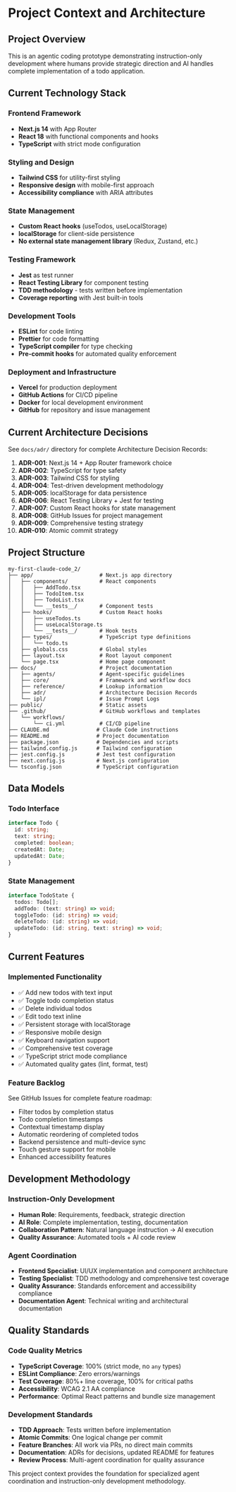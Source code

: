 # Project Context and Architecture

## Project Overview

This is an agentic coding prototype demonstrating instruction-only development where
humans provide strategic direction and AI handles complete implementation of a todo application.

## Current Technology Stack

### Frontend Framework

- **Next.js 14** with App Router
- **React 18** with functional components and hooks
- **TypeScript** with strict mode configuration

### Styling and Design

- **Tailwind CSS** for utility-first styling
- **Responsive design** with mobile-first approach
- **Accessibility compliance** with ARIA attributes

### State Management

- **Custom React hooks** (useTodos, useLocalStorage)
- **localStorage** for client-side persistence
- **No external state management library** (Redux, Zustand, etc.)

### Testing Framework

- **Jest** as test runner
- **React Testing Library** for component testing
- **TDD methodology** - tests written before implementation
- **Coverage reporting** with Jest built-in tools

### Development Tools

- **ESLint** for code linting
- **Prettier** for code formatting
- **TypeScript compiler** for type checking
- **Pre-commit hooks** for automated quality enforcement

### Deployment and Infrastructure

- **Vercel** for production deployment
- **GitHub Actions** for CI/CD pipeline
- **Docker** for local development environment
- **GitHub** for repository and issue management

## Current Architecture Decisions

See `docs/adr/` directory for complete Architecture Decision Records:

1. **ADR-001**: Next.js 14 + App Router framework choice
2. **ADR-002**: TypeScript for type safety
3. **ADR-003**: Tailwind CSS for styling
4. **ADR-004**: Test-driven development methodology
5. **ADR-005**: localStorage for data persistence
6. **ADR-006**: React Testing Library + Jest for testing
7. **ADR-007**: Custom React hooks for state management
8. **ADR-008**: GitHub Issues for project management
9. **ADR-009**: Comprehensive testing strategy
10. **ADR-010**: Atomic commit strategy

## Project Structure

```text
my-first-claude-code_2/
├── app/                     # Next.js app directory
│   ├── components/          # React components
│   │   ├── AddTodo.tsx
│   │   ├── TodoItem.tsx
│   │   ├── TodoList.tsx
│   │   └── __tests__/       # Component tests
│   ├── hooks/               # Custom React hooks
│   │   ├── useTodos.ts
│   │   ├── useLocalStorage.ts
│   │   └── __tests__/       # Hook tests
│   ├── types/               # TypeScript type definitions
│   │   └── todo.ts
│   ├── globals.css          # Global styles
│   ├── layout.tsx           # Root layout component
│   └── page.tsx             # Home page component
├── docs/                    # Project documentation
│   ├── agents/              # Agent-specific guidelines
│   ├── core/                # Framework and workflow docs
│   ├── reference/           # Lookup information
│   ├── adr/                 # Architecture Decision Records
│   └── ipl/                 # Issue Prompt Logs
├── public/                  # Static assets
├── .github/                 # GitHub workflows and templates
│   └── workflows/
│       └── ci.yml           # CI/CD pipeline
├── CLAUDE.md               # Claude Code instructions
├── README.md               # Project documentation
├── package.json            # Dependencies and scripts
├── tailwind.config.js      # Tailwind configuration
├── jest.config.js          # Jest test configuration
├── next.config.js          # Next.js configuration
└── tsconfig.json           # TypeScript configuration
```

## Data Models

### Todo Interface

```typescript
interface Todo {
  id: string;
  text: string;
  completed: boolean;
  createdAt: Date;
  updatedAt: Date;
}
```

### State Management

```typescript
interface TodoState {
  todos: Todo[];
  addTodo: (text: string) => void;
  toggleTodo: (id: string) => void;
  deleteTodo: (id: string) => void;
  updateTodo: (id: string, text: string) => void;
}
```

## Current Features

### Implemented Functionality

- ✅ Add new todos with text input
- ✅ Toggle todo completion status
- ✅ Delete individual todos
- ✅ Edit todo text inline
- ✅ Persistent storage with localStorage
- ✅ Responsive mobile design
- ✅ Keyboard navigation support
- ✅ Comprehensive test coverage
- ✅ TypeScript strict mode compliance
- ✅ Automated quality gates (lint, format, test)

### Feature Backlog

See GitHub Issues for complete feature roadmap:

- Filter todos by completion status
- Todo completion timestamps
- Contextual timestamp display
- Automatic reordering of completed todos
- Backend persistence and multi-device sync
- Touch gesture support for mobile
- Enhanced accessibility features

## Development Methodology

### Instruction-Only Development

- **Human Role**: Requirements, feedback, strategic direction
- **AI Role**: Complete implementation, testing, documentation
- **Collaboration Pattern**: Natural language instruction → AI execution
- **Quality Assurance**: Automated tools + AI code review

### Agent Coordination

- **Frontend Specialist**: UI/UX implementation and component architecture
- **Testing Specialist**: TDD methodology and comprehensive test coverage
- **Quality Assurance**: Standards enforcement and accessibility compliance
- **Documentation Agent**: Technical writing and architectural documentation

## Quality Standards

### Code Quality Metrics

- **TypeScript Coverage**: 100% (strict mode, no `any` types)
- **ESLint Compliance**: Zero errors/warnings
- **Test Coverage**: 80%+ line coverage, 100% for critical paths
- **Accessibility**: WCAG 2.1 AA compliance
- **Performance**: Optimal React patterns and bundle size management

### Development Standards

- **TDD Approach**: Tests written before implementation
- **Atomic Commits**: One logical change per commit
- **Feature Branches**: All work via PRs, no direct main commits
- **Documentation**: ADRs for decisions, updated README for features
- **Review Process**: Multi-agent coordination for quality assurance

This project context provides the foundation for specialized agent coordination and instruction-only development methodology.
